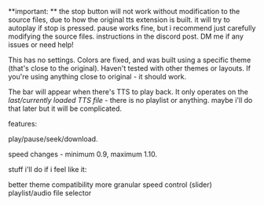 **important: ** the stop button will not work without modification to the source files, due to how the original tts extension is built. it will try to autoplay if stop is pressed. pause works fine, but i recommend just carefully modifying the source files. instructions in the discord post. DM me if any issues or need help!


This has no settings. Colors are fixed, and was built using a specific theme (that's close to the original). Haven't tested with other themes or layouts. If you're using anything close to original - it should work.

The bar will appear when there's TTS to play back. It only operates on the *last/currently loaded TTS file*  - there is no playlist or anything. maybe i'll do that later but it will be complicated.

features:

play/pause/seek/download.

speed changes - minimum 0.9, maximum 1.10. 

stuff i'll do if i feel like it:

better theme compatibility
more granular speed control (slider)
playlist/audio file selector
